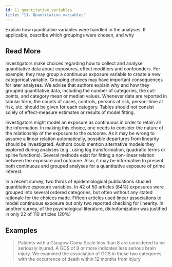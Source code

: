 ```yaml
---
id: 11_quantitative_variables
title: "11. Quantitative variables"
---
```

Explain how quantitative variables were handled in the analyses. If applicable, describe which groupings were chosen, and why

## Read More

Investigators make choices regarding how to collect and analyse quantitative data about exposures, effect modifiers and confounders. For example, they may group a continuous exposure variable to create a new categorical variable. Grouping choices may have important consequences for later analyses. We advise that authors explain why and how they grouped quantitative data, including the number of categories, the cut-points, and category mean or median values. Whenever data are reported in tabular form, the counts of cases, controls, persons at risk, person-time at risk, etc. should be given for each category. Tables should not consist solely of effect-measure estimates or results of model fitting.

Investigators might model an exposure as continuous in order to retain all the information. In making this choice, one needs to consider the nature of the relationship of the exposure to the outcome. As it may be wrong to assume a linear relation automatically, possible departures from linearity should be investigated. Authors could mention alternative models they explored during analyses (e.g., using log transformation, quadratic terms or spline functions). Several methods exist for fitting a non-linear relation between the exposure and outcome. Also, it may be informative to present both continuous and grouped analyses for a quantitative exposure of prime interest.

In a recent survey, two thirds of epidemiological publications studied quantitative exposure variables. In 42 of 50 articles (84%) exposures were grouped into several ordered categories, but often without any stated rationale for the choices made. Fifteen articles used linear associations to model continuous exposure but only two reported checking for linearity. In another survey, of the psychological literature, dichotomization was justified in only 22 of 110 articles (20%)

## Examples

> Patients with a Glasgow Coma Scale less than 8 are considered to be seriously injured. A GCS of 9 or more indicates less serious brain injury. We examined the association of GCS in these two categories with the occurrence of death within 12 months from injury
